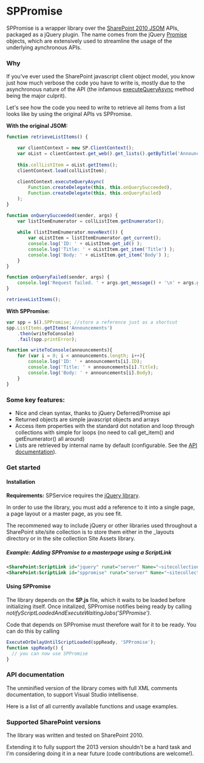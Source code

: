 # SPPromise

SPPromise is a wrapper library over the [SharePoint 2010 JSOM](http://msdn.microsoft.com/fr-fr/library/hh372944(v=office.14).aspx) APIs, packaged as a jQuery plugin.
The name comes from the jQuery [Promise](http://api.jquery.com/promise/) objects, which are extensively used to streamline the usage of the underlying aynchronous APIs.

### Why

If you've ever used the SharePoint javascript client object model, you know just how much verbose the code you have to write is, mostly due to the asynchronous nature of the API (the infamous [executeQueryAsync](http://msdn.microsoft.com/en-us/library/office/ff411085(v=office.14).aspx) method being the major culprit).

Let's see how the code you need to write to retrieve all items from a list looks like by using the original APIs vs SPPromise.

**With the original JSOM:**
```js
function retrieveListItems() {

    var clientContext = new SP.ClientContext();
    var oList = clientContext.get_web().get_lists().getByTitle('Announcements');
            
    this.collListItem = oList.getItems();        
    clientContext.load(collListItem);    
    
    clientContext.executeQueryAsync(
		Function.createDelegate(this, this.onQuerySucceeded), 
		Function.createDelegate(this, this.onQueryFailed)
	);              
}

function onQuerySucceeded(sender, args) {    
    var listItemEnumerator = collListItem.getEnumerator();
        
    while (listItemEnumerator.moveNext()) {
        var oListItem = listItemEnumerator.get_current();
        console.log('ID: ' + oListItem.get_id() );
        console.log('Title: ' + oListItem.get_item('Title') );
        console.log('Body: ' + oListItem.get_item('Body') );        
    }
}

function onQueryFailed(sender, args) {
    console.log('Request failed. ' + args.get_message() + '\n' + args.get_stackTrace());
}

retrieveListItems();
```

**With SPPromise:**
```js
var spp = $().SPPromise; //store a reference just as a shortcut
spp.ListItems.getItems('Announcements')
    .then(writeToConsole)
    .fail(spp.printError);

function writeToConsole(announcements){
	for (var i = 0; i < announcements.length; i++){
		console.log('ID: ' + announcements[i].ID);
		console.log('Title: ' + announcements[i].Title);
		console.log('Body: ' + announcements[i].Body);
	}	
}
```

### Some key features:
* Nice and clean syntax, thanks to jQuery Deferred/Promise api
* Returned objects are simple javascript objects and arrays
* Access item properties with the standard dot notation and loop through collections with simple for loops  (no need to call get_item() and getEnumerator() all around)
* Lists are retrieved by internal name by default (configurable. See the [API documentation](#api-documentation)).

### Get started
#### Installation
**Requirements:** SPService requires the [jQuery library](jquery.com).

In order to use the library, you must add a reference to it into a single page, a page layout or a master page, as you see fit.

The recommened way to include jQuery or other libraries used throughout a SharePoint site/site collection is to store them either in the _layouts directory or in the site collection Site Assets library.

##### Example: Adding SPPromise to a masterpage using a ScriptLink

```xml
<SharePoint:ScriptLink id="jquery" runat="server" Name="~sitecollection/SiteAssets/js/jquery.min.js" Language="javascript"/>
<SharePoint:ScriptLink id="sppromise" runat="server" Name="~sitecollection/SiteAssets/js/jquery.SPpromise.js" Language="javascript"/>
```

#### Using SPPromise
The library depends on the **SP.js** file, which it waits to be loaded before initializing itself. Once initalized, SPPromise notifies being ready by calling _notifyScriptLoadedAndExecuteWaitingJobs('SPPromise')_.

Code that depends on SPPromise must therefore wait for it to be ready. You can do this by calling 

```javascript
ExecuteOrDelayUntilScriptLoaded(sppReady, 'SPPromise');
function sppReady() { 
  // you can now use SPPromise
}
```


### API documentation
The unminified version of the library comes with full XML comments documentation, to support Visual Studio intellisense.

Here is a list of all currently available functions and usage examples.

### Supported SharePoint versions
The library was written and tested on SharePoint 2010.

Extending it to fully support the 2013 version shouldn't be a hard task and I'm considering doing it in a near future (code contributions are welcome!).
